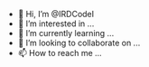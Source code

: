 - 👋 Hi, I’m @IRDCodeI
- 👀 I’m interested in ...
- 🌱 I’m currently learning ...
- 💞️ I’m looking to collaborate on ...
- 📫 How to reach me ...

<!---
IRDCodeI/IRDCodeI is a ✨ special ✨ repository because its `README.md` (this file) appears on your GitHub profile.
You can click the Preview link to take a look at your changes.
--->
